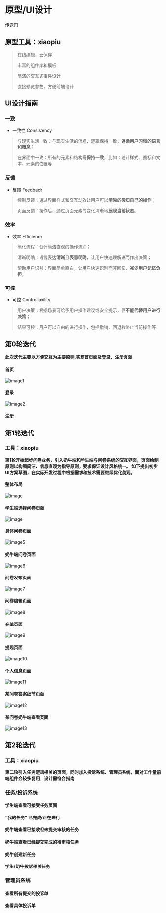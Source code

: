 

# 原型/UI设计

[传送门](https://www.xiaopiu.com/project?proid=5cc14ff16967a47ec7cab842)

## 原型工具：xiaopiu
 >在线编辑，云保存
 >
 >丰富的组件库和模板
 >
 >简洁的交互式事件设计
 >
 >直接预览参数，方便前端设计
 
## UI设计指南
  
  ### 一致
* 一致性 Consistency
> 与现实生活一致：与现实生活的流程、逻辑保持一致，**遵循用户习惯的语言和概念**；
>
> 在界面中一致：所有的元素和结构需**保持一致**，比如：设计样式、图标和文本、元素的位置等

  ### 反馈
* 反馈 Feedback
>控制反馈：通过界面样式和交互动效让用户可以**清晰的感知自己的操作**；
>
>页面反馈：操作后，通过页面元素的变化清晰地**展现当前状态**。

  ### 效率
* 效率 Efficiency
>简化流程：设计简洁直观的操作流程；
>
>清晰明确：语言表达**清晰**且**表意明确**，让用户快速理解进而作出决策；
>
>帮助用户识别：界面简单直白，让用户快速识别而非回忆，**减少用户记忆负担**。

  ### 可控
* 可控 Controllability
> 用户决策：根据场景可给予用户操作建议或安全提示，但**不能代替用户进行决策**；
>
> 结果可控：用户可以自由的进行操作，包括撤销、回退和终止当前操作等


## 第0轮迭代

**此次迭代主要以方便交互为主要原则,实现首页面及登录、注册页面**



#### 首页

![image1](image1.png)
     


#### 登录

![image2](image2.png)
     
    
    
    
#### 注册   


      

## 第1轮迭代
### 工具：xiaopiu

**第1轮开始起步问卷业务，引入奶牛端和学生端与问卷系统的交互界面，页面绘制原则以构图简洁、信息直观为指导原则，要求保证设计风格统一。
如下提出初步UI方案草图，在实际开发过程中根据需求和技术需要继续优化美观。**

#### 整体布局

![image](image14.png)

#### 学生端选择问卷页面

![image](image16.png)


#### 具体问卷页面

![image5](image5.png)

#### 奶牛端问卷页面

![image6](image6.png)

#### 问卷发布页面

![image7](image7.png)

#### 问卷编辑页面

![image8](image8.png)

#### 充值页面

![image9](image9.png)

#### 提现页面

![image10](image10.png)

#### 个人信息页面

![image11](image11.png)

#### 某问卷答案细节页面

![image12](image12.png)

#### 某问卷奶牛端查看页面

![image13](image13.png)

## 第2轮迭代
### 工具：xiaopiu

**第二轮引入任务逻辑相关的页面，同时加入投诉系统、管理员系统，面对工作量前端组件会较多复用，设计需符合指南**

### 任务/投诉系统
#### 学生端查看可接受任务页面

#### “我的任务” 已完成/正在进行

#### 奶牛端查看已接收但未提交审核的任务

#### 奶牛端查看已经提交完成的待审核任务

#### 奶牛创建新任务

#### 学生/奶牛投诉相关任务

### 管理员系统
#### 查看所有提交的投诉单

#### 查看具体投诉单






 

